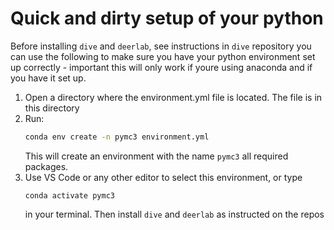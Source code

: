 # Quick and dirty setup of your python

Before installing `dive` and `deerlab`, see instructions in `dive` repository you can use the following to make sure you have your python environment set up correctly - important this will only work if youre using anaconda and if you have it set up.

1. Open a directory where the environment.yml file is located. The file is in this directory
2. Run: 
    ```bash
    conda env create -n pymc3 environment.yml
    ```
    This will create an environment with the name `pymc3` all required packages.
3. Use VS Code or any other editor to select this environment, or type 
    ```
    conda activate pymc3
    ```
    in your terminal. Then install `dive` and `deerlab` as instructed on the repos